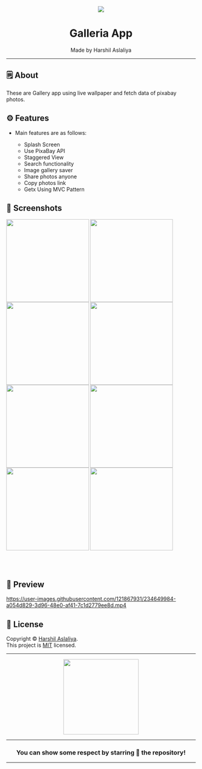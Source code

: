 <div align="center">

<img src="https://user-images.githubusercontent.com/121867931/234645627-f6076c25-9055-41c5-9d13-04097df0a359.png">


# **Galleria App**
Made by Harshil Aslaliya

---

</div>



## 🗒 About

These are Gallery app using live wallpaper and fetch data of pixabay photos.

## ⚙️ Features

- Main features are as follows:

    - Splash Screen
    - Use PixaBay API
    - Staggered View
    - Search functionality
    - Image gallery saver
    - Share photos anyone
    - Copy photos link
    - Getx Using MVC Pattern
   
    
## 📲 Screenshots

<img align="left" src="https://user-images.githubusercontent.com/121867931/234645915-0a5fcaa7-3e39-4cc7-8fa8-69ef1e280b32.jpeg" width="220px">
<img align="left" src="https://user-images.githubusercontent.com/121867931/234645998-b2cc3ebf-6238-4e00-9668-ae1641ba3726.jpeg" width="220px">
<img align="left" src="https://user-images.githubusercontent.com/121867931/234646030-e243f091-8582-4c26-b45c-2889671e4160.jpeg" width="220px">
<img src="https://user-images.githubusercontent.com/121867931/234646049-89ec1579-a963-406b-b01e-207043102bdc.jpeg" width="220px">

<img align="left" src="https://user-images.githubusercontent.com/121867931/234646062-0f20ba36-49d6-4aa4-a2dc-4167c09f34db.jpeg" width="220px">
<img align="left" src="https://user-images.githubusercontent.com/121867931/234646595-165a9ff4-d99d-4125-8c5a-013fdeced4db.jpeg" width="220px">
<img align="left" src="https://user-images.githubusercontent.com/121867931/234646654-106a5cdb-0821-4d76-9736-7c6cc08f0bfd.jpeg" width="220px">
<img src="https://user-images.githubusercontent.com/121867931/234646683-b3a69a12-d23f-415f-aab0-fff131d43c23.jpeg" width="220px">



<br><br>

## 📲 Preview

https://user-images.githubusercontent.com/121867931/234649984-a054d829-3d96-48e0-af41-7c1d2779ee8d.mp4


## 📝 License

Copyright © [Harshil Aslaliya](https://github.com/HarshilAslaliya). <br>
This project is [MIT](License.md) licensed.

---
<div align="center">

<img src="https://user-images.githubusercontent.com/121867931/234645638-c4f5dd85-3b38-4097-b479-b2a1551665ec.png" width="200px" height="200px">

---
### You can show some respect by starring 🌟 the repository!
---

</div>
